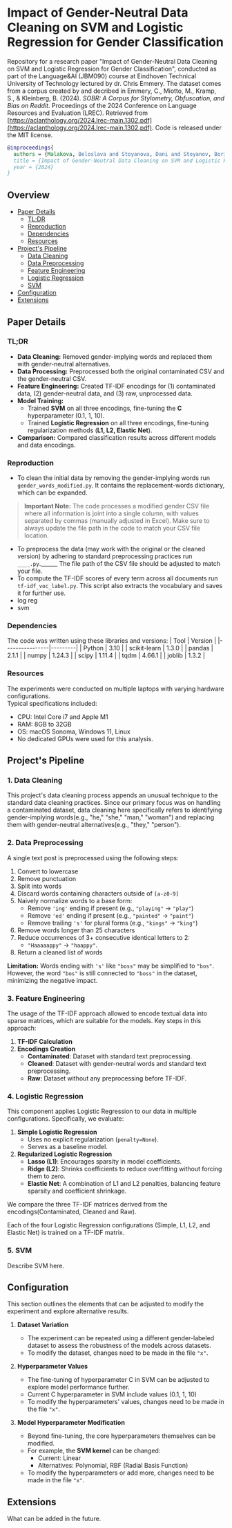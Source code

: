 # Impact of Gender-Neutral Data Cleaning on SVM and Logistic Regression for Gender Classification
Repository for a research paper "Impact of Gender-Neutral Data Cleaning on SVM and Logistic Regression for Gender Classification", conducted as part of the Language&AI (JBM090) course at Eindhoven Technical University of Technology lectured by dr. Chris Emmery. The dataset comes from a corpus created by and decribed in Emmery, C., Miotto, M., Kramp, S., & Kleinberg, B. (2024). *SOBR: A Corpus for Stylometry, Obfuscation, and Bias on Reddit*. Proceedings of the 2024 Conference on Language Resources and Evaluation (LREC). Retrieved from [https://aclanthology.org/2024.lrec-main.1302.pdf](https://aclanthology.org/2024.lrec-main.1302.pdf). Code is released under the MIT license.
```bibtex
@inproceedings{
  authors = {Malakova, Beloslava and Stoyanova, Dani and Stoyanov, Boris and Gwiazda, Alicja},
  title = {Impact of Gender-Neutral Data Cleaning on SVM and Logistic Regression for Gender Classification},
  year = {2024}
}
```
## Overview 
- [Paper Details](#paper-details) 
  - [TL;DR](#tldr)
  - [Reproduction](#reproduction)
  - [Dependencies](#dependencies)
  - [Resources](#resources)
- [Project's Pipeline](#projects-pipeline) 
  - [Data Cleaning](#1-data-cleaning)
  - [Data Preprocessing](#2-data-preprocessing)
  - [Feature Engineering](#3-feature-engineering)
  - [Logistic Regression](#4-logistic-regression)
  - [SVM](#5-svm)
- [Configuration](#configuration)
- [Extensions](#extensions)
## Paper Details
### TL;DR
-  **Data Cleaning:** Removed gender-implying words and replaced them with gender-neutral alternatives.  
-  **Data Processing:** Preprocessed both the original contaminated CSV and the gender-neutral CSV.  
-  **Feature Engineering:** Created TF-IDF encodings for (1) contaminated data, (2) gender-neutral data, and (3) raw, unprocessed data.  
-  **Model Training:**  
   - Trained **SVM** on all three encodings, fine-tuning the **C** hyperparameter (0.1, 1, 10).  
   - Trained **Logistic Regression** on all three encodings, fine-tuning regularization methods (**L1, L2, Elastic Net**).  
-  **Comparison:** Compared classification results across different models and data encodings.  
### Reproduction
- To clean the initial data by removing the gender-implying words run `gender_words_modified.py`. It contains the replacement-words dictionary, which can be expanded.
> **Important Note:** The code processes a modified gender CSV file where all information is joint into a single column, with values separated by commas (manually adjusted in Excel). Make sure to always update the file path in the code to match your CSV file location.
- To preprocess the data (may work with the original or the cleaned version) by adhering to standard preprocessing practices run `____.py`.______ The file path of the CSV file should be adjusted to match your file.
- To compute the TF-IDF scores of every term across all documents run `tf-idf_voc_label.py`. This script also extracts the vocabulary and saves it for further use.
- log reg
- svm

###  Dependencies

The code was written using these libraries and versions:
| Tool        | Version |
|----------------|---------|
| Python         | 3.10    |
| scikit-learn   | 1.3.0   |
| pandas         | 2.1.1   |
| numpy          | 1.24.3  |
| scipy          | 1.11.4  |
| tqdm           | 4.66.1  |
| joblib         | 1.3.2   |
### Resources
The experiments were conducted on multiple laptops with varying hardware configurations.  
Typical specifications included:  
- CPU: Intel Core i7 and Apple M1  
- RAM: 8GB to 32GB  
- OS: macOS Sonoma, Windows 11, Linux 
- No dedicated GPUs were used for this analysis.
## Project's Pipeline
### 1. Data Cleaning
This project's data cleaning process appends an unusual technique to the standard data cleaning practices. Since our primary focus was on handling a contaminated dataset, data cleaning here specifically refers to identifying gender-implying words(e.g., "he," "she," "man," "woman") and replacing them with gender-neutral alternatives(e.g., "they," "person").
### 2. Data Preprocessing
A single text post is preprocessed using the following steps:
1. Convert to lowercase
2. Remove punctuation
3. Split into words
4. Discard words containing characters outside of `[a-z0-9]`
5. Naively normalize words to a base form:  
   - Remove `'ing'` ending if present (e.g., `"playing"` → `"play"`)  
   - Remove `'ed'` ending if present (e.g., `"painted"` → `"paint"`)  
   - Remove trailing `'s'` for plural forms (e.g., `"kings"` → `"king"`)  
6. Remove words longer than 25 characters
7. Reduce occurrences of 3+ consecutive identical letters to 2:  
   - `"Haaaaappy"` → `"haappy"`.  
8. Return a cleaned list of words

**Limitation:**
Words ending with `'s'` like `"boss"` may be simplified to `"bos"`. However, the word `"bos"` is still connected to `"boss"` in the dataset, minimizing the negative impact.
### 3. Feature Engineering
The usage of the TF-IDF approach allowed to encode textual data into sparse matrices, which are suitable for the models.
Key steps in this approach:
1. **TF-IDF Calculation** 
2. **Encodings Creation**
    - **Contaminated**: Dataset with standard text preprocessing.
    - **Cleaned**: Dataset with gender-neutral words and standard text preprocessing.
    - **Raw**: Dataset without any preprocessing before TF-IDF.

### 4. Logistic Regression
This component applies Logistic Regression to our data in multiple configurations. Specifically, we evaluate:
1. **Simple Logistic Regression**  
   - Uses no explicit regularization (`penalty=None`).
   - Serves as a baseline model.
2. **Regularized Logistic Regression**  
   - **Lasso (L1)**: Encourages sparsity in model coefficients.
   - **Ridge (L2)**: Shrinks coefficients to reduce overfitting without forcing them to zero.
   - **Elastic Net**: A combination of L1 and L2 penalties, balancing feature sparsity and coefficient shrinkage.

We compare the three TF-IDF matrices derived from the encodings(Contaminated, Cleaned and Raw).

Each of the four Logistic Regression configurations (Simple, L1, L2, and Elastic Net) is trained on a TF-IDF matrix.  

### 5. SVM
Describe SVM here.
## Configuration
This section outlines the elements that can be adjusted to modify the experiment and explore alternative results.

1. **Dataset Variation**
   - The experiment can be repeated using a different gender-labeled dataset to assess the robustness of the models across datasets.  
   - To modify the dataset, changes need to be made in the file `"x"`.  

2. **Hyperparameter Values**
   - The fine-tuning of hyperparameter C in SVM can be adjusted to explore model performance further.  
   - Current C hyperparameter in SVM include values (0.1, 1, 10)  
   - To modify the hyperparameters' values, changes need to be made in the file `"x"`.

3. **Model Hyperparameter Modification**
   - Beyond fine-tuning, the core hyperparameters themselves can be modified.  
   - For example, the **SVM kernel** can be changed:
     - Current: Linear  
     - Alternatives: Polynomial, RBF (Radial Basis Function)
   - To modify the hyperparameters or add more, changes need to be made in the file `"x"`.
  
## Extensions
What can be added in the future.
